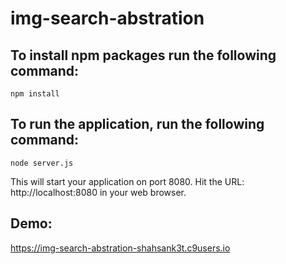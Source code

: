 # img-search-abstration

## To install npm packages run the following command:
   `npm install`

## To run the application, run the following command:
   `node server.js`

This will start your application on port 8080.
Hit the URL: http://localhost:8080 in your web browser.

## Demo:
https://img-search-abstration-shahsank3t.c9users.io

